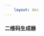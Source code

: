```yaml
---
    layout: doc
---
```


### 二维码生成器
<br>



<script setup lang="ts">

</script>

<style scoped>
    
</style>